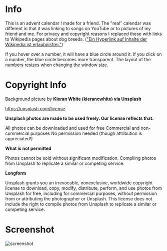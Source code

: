 # Info
This is an advent calendar I made for a friend. The "real" calendar was different in that it was linking to songs on YouTube or to pictures of my friend and me.
For privacy and copyright reasons I replaced these with links to Wikipedia pages about dog breeds. (["Ein Hyperlink auf Inhalte der Wikipedia ist erlaubnisfrei."](https://de.wikipedia.org/wiki/Hilfe:FAQ_Rechtliches#:~:text=Bei%20einer%20Weiternutzung%20von%20Mediendateien,aus%20der%20Wikipedia%20zu%20zitieren))

If you hover over a number, it will have a blue circle around it. If you click on a number, the blue circle becomes more transparent. The layout of the numbers resizes when changing the window size.

# Copyright Info

Background picture by **Kieran White (kierancwhite) via Unsplash**


https://unsplash.com/license

**Unsplash photos are made to be used freely. Our license reflects that.**

All photos can be downloaded and used for free
Commercial and non-commercial purposes
No permission needed (though attribution is appreciated!)

**What is not permitted**

Photos cannot be sold without significant modification.
Compiling photos from Unsplash to replicate a similar or competing service.

**Longform**

Unsplash grants you an irrevocable, nonexclusive, worldwide copyright license to download, copy, modify, distribute, perform, and use photos from Unsplash for free, including for commercial purposes, without permission from or attributing the photographer or Unsplash. This license does not include the right to compile photos from Unsplash to replicate a similar or competing service.

# Screenshot

<img src="./screenshot-advent-calendar.png" alt="screenshot" />